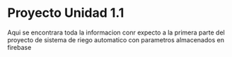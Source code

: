 # Proyecto Unidad 1.1
Aqui se encontrara toda la informacion conr expecto a la primera parte del proyecto de sistema de riego automatico con parametros almacenados en firebase
